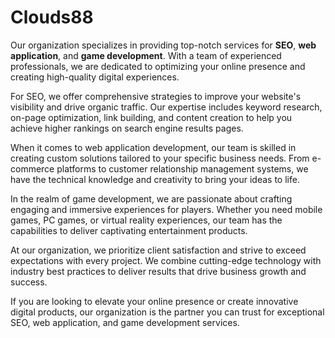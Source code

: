 # Clouds88

Our organization specializes in providing top-notch services for **SEO**, **web application**, and **game development**. With a team of experienced professionals, we are dedicated to optimizing your online presence and creating high-quality digital experiences.

For SEO, we offer comprehensive strategies to improve your website's visibility and drive organic traffic. Our expertise includes keyword research, on-page optimization, link building, and content creation to help you achieve higher rankings on search engine results pages.

When it comes to web application development, our team is skilled in creating custom solutions tailored to your specific business needs. From e-commerce platforms to customer relationship management systems, we have the technical knowledge and creativity to bring your ideas to life.

In the realm of game development, we are passionate about crafting engaging and immersive experiences for players. Whether you need mobile games, PC games, or virtual reality experiences, our team has the capabilities to deliver captivating entertainment products.

At our organization, we prioritize client satisfaction and strive to exceed expectations with every project. We combine cutting-edge technology with industry best practices to deliver results that drive business growth and success.

If you are looking to elevate your online presence or create innovative digital products, our organization is the partner you can trust for exceptional SEO, web application, and game development services.
